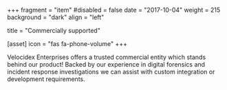 +++
fragment = "item"
#disabled = false
date = "2017-10-04"
weight = 215
background = "dark"
align = "left"

title = "Commercially supported"

[asset]
  icon = "fas fa-phone-volume"
+++

Velocidex Enterprises offers a trusted commercial entity which stands
behind our product! Backed by our experience in digital forensics and
incident response investigations we can assist with custom integration
or development requirements.
